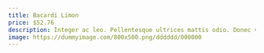 ```yaml
---
title: Bacardi Limon
price: $52.76
description: Integer ac leo. Pellentesque ultrices mattis odio. Donec vitae nisi.
image: https://dummyimage.com/800x500.png/dddddd/000000
---
```

